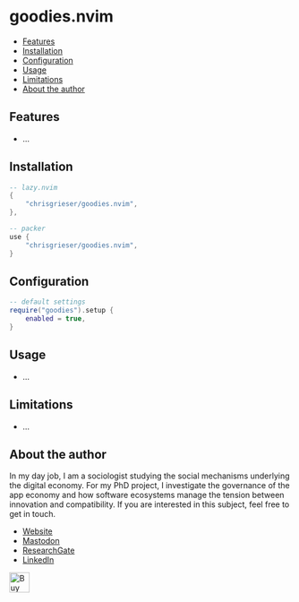 <!-- LTeX: enabled=false -->
# goodies.nvim
<!-- LTeX: enabled=true -->
<!-- TODO uncomment shields when available in dotfyle.com 
<a href="https://dotfyle.com/plugins/chrisgrieser/goodies.nvim">
<img alt="badge" src="https://dotfyle.com/plugins/chrisgrieser/goodies.nvim/shield"/></a>
-->



<!-- toc -->

- [Features](#features)
- [Installation](#installation)
- [Configuration](#configuration)
- [Usage](#usage)
- [Limitations](#limitations)
- [About the author](#about-the-author)

<!-- tocstop -->

## Features
- …

## Installation

```lua
-- lazy.nvim
{
	"chrisgrieser/goodies.nvim",
},

-- packer
use {
	"chrisgrieser/goodies.nvim",
}
```

## Configuration

```lua
-- default settings
require("goodies").setup {
	enabled = true,
}
```

## Usage
- …

## Limitations
- …

## About the author
In my day job, I am a sociologist studying the social mechanisms underlying the
digital economy. For my PhD project, I investigate the governance of the app
economy and how software ecosystems manage the tension between innovation and
compatibility. If you are interested in this subject, feel free to get in touch.

- [Website](https://chris-grieser.de/)
- [Mastodon](https://pkm.social/@pseudometa)
- [ResearchGate](https://www.researchgate.net/profile/Christopher-Grieser)
- [LinkedIn](https://www.linkedin.com/in/christopher-grieser-ba693b17a/)

<a href='https://ko-fi.com/Y8Y86SQ91' target='_blank'><img height='36'
style='border:0px;height:36px;' src='https://cdn.ko-fi.com/cdn/kofi1.png?v=3'
border='0' alt='Buy Me a Coffee at ko-fi.com' /></a>
